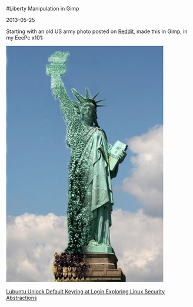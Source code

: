 #Liberty Manipulation in Gimp

2013-05-25

<!--- tags: photo -->

Starting with an old US army photo posted on [Reddit](http://www.reddit.com/r/pics/comments/1f0z7n/in_the_early_1900s_living_photographs_were_taken/), made this in Gimp, in my EeePc x101:

![](blog/images/liberty.jpg)

<ins class='nfooter'><a rel='prev' id='fprev' href='#blog/2013/2013-06-10-Lubuntu-Unlock-Default-Keyring-at-Login.md'>Lubuntu Unlock Default Keyring at Login</a> <a rel='next' id='fnext' href='#blog/2013/2013-05-24-Exploring-Linux-Security-Abstractions.md'>Exploring Linux Security Abstractions</a></ins>
